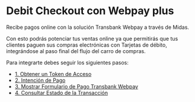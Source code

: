 # Debit Checkout con Webpay plus

Recibe pagos online con la solución Transbank Webpay a través de Midas.

Con esto podrás potenciar tus ventas online ya que permitirás que tus clientes paguen sus compras electrónicas con Tarjetas de débito, integrándose al paso final del flujo del carro de compras.

Para integrarte debes seguir los siguientes pasos:

- [1. Obtener un Token de Acceso](obtener-token-acceso.md)
- [2. Intención de Pago](intencion-de-pago-wp.md)
- [3. Mostrar Formulario de Pago Transbank Webpay](formulario-pago-transbank.md)
- [4. Consultar Estado de la Transacción](consulta-de-estado.md)

